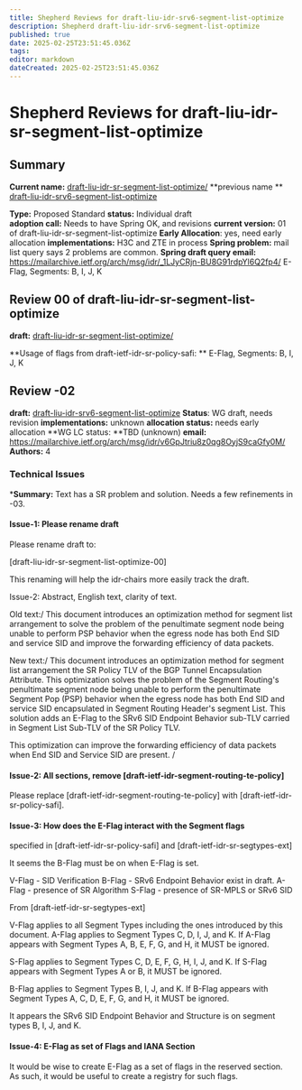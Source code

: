 ```yaml
---
title: Shepherd Reviews for draft-liu-idr-srv6-segment-list-optimize
description: Shepherd draft-liu-idr-srv6-segment-list-optimize
published: true
date: 2025-02-25T23:51:45.036Z
tags: 
editor: markdown
dateCreated: 2025-02-25T23:51:45.036Z
---
```


# Shepherd Reviews for draft-liu-idr-sr-segment-list-optimize

## Summary 
**Current name:** [draft-liu-idr-sr-segment-list-optimize/](https://datatracker.ietf.org/doc/draft-liu-idr-sr-segment-list-optimize/)
**previous name ** [draft-liu-idr-srv6-segment-list-optimize](https://datatracker.ietf.org/doc/html/draft-liu-idr-srv6-segment-list-optimize)

**Type:** Proposed Standard 
**status:** Individual draft   
**adoption call:** Needs to have Spring OK, and revisions 
**current version:** 01 of draft-liu-idr-sr-segment-list-optimize 
**Early Allocation**: yes, need early allocation 
**implementations:** H3C and ZTE in process 
**Spring problem:** mail list query says 2 problems are common. 
**Spring draft query email:** https://mailarchive.ietf.org/arch/msg/idr/_1LJyCRjn-BU8G91rdpYl6Q2fp4/
E-Flag, Segments: B, I, J, K 

## Review 00 of draft-liu-idr-sr-segment-list-optimize
**draft:** [draft-liu-idr-sr-segment-list-optimize/](https://datatracker.ietf.org/doc/draft-liu-idr-sr-segment-list-optimize/)

**Usage of flags from draft-ietf-idr-sr-policy-safi: ** E-Flag, Segments: B, I, J, K 


## Review -02 
**draft:**  [draft-liu-idr-srv6-segment-list-optimize](https://datatracker.ietf.org/doc/html/draft-liu-idr-srv6-segment-list-optimize)
**Status**: WG draft, needs revision 
**implementations:** unknown 
**allocation status:** needs early allocation 
**WG LC status: **TBD (unknown)
**email:** https://mailarchive.ietf.org/arch/msg/idr/v6GpJtriu8z0qg8OyjS9caGfy0M/
**Authors:** 4 

### Technical Issues

***Summary:** Text has a SR problem and solution. Needs a few refinements in -03. 

#### Issue-1: Please rename draft 

Please rename draft to:

[draft-liu-idr-sr-segment-list-optimize-00] 

This renaming will help the idr-chairs more easily track the draft. 

Issue-2:  Abstract, English text, clarity of text. 

Old text:/ 
   This document introduces an optimization method for segment list
   arrangement to solve the problem of the penultimate segment node
   being unable to perform PSP behavior when the egress node has both
   End SID and service SID and improve the forwarding efficiency of
   data packets.

New text:/ 
   This document introduces an optimization method for segment list
   arrangement the SR Policy TLV of the BGP Tunnel Encapsulation Attribute.
   This optimization solves the problem of the Segment Routing's 
   penultimate segment node being unable to perform the 
   penultimate Segment Pop (PSP) behavior when the egress node has both
   End SID and service SID encapsulated in Segment Routing Header's 
   segment List. This solution adds an E-Flag to the SRv6 SID 
   Endpoint Behavior sub-TLV carried in Segment List Sub-TLV of 
   the SR Policy TLV.  
   
   This optimization can improve the forwarding efficiency of data 
   packets when End SID and Service SID are present. /

   
 

#### Issue-2: All sections, remove [draft-ietf-idr-segment-routing-te-policy]
Please replace [draft-ietf-idr-segment-routing-te-policy]
with [draft-ietf-idr-sr-policy-safi].

  
#### Issue-3: How does the E-Flag interact with the Segment flags 
specified in [draft-ietf-idr-sr-policy-safi] and 
[draft-ietf-idr-sr-segtypes-ext]

It seems the B-Flag must be on when E-Flag is set. 

V-Flag - SID Verification
B-Flag - SRv6 Endpoint Behavior exist in draft. 
A-Flag - presence of SR Algorithm 
S-Flag - presence of SR-MPLS or SRv6 SID 


From [draft-ietf-idr-sr-segtypes-ext]

V-Flag applies to all Segment Types including the ones introduced by this document.
A-Flag applies to Segment Types C, D, I, J, and K. 
 If A-Flag appears with Segment Types A, B, E, F, G, and H, it MUST be ignored.

S-Flag applies to Segment Types C, D, E, F, G, H, I, J, and K. 
  If S-Flag appears with Segment Types A or B, it MUST be ignored.

B-Flag applies to Segment Types B, I, J, and K. 
  If B-Flag appears with Segment Types A, C, D, E, F, G, and H, it MUST be ignored.

It appears the SRv6 SID Endpoint Behavior and Structure is on segment types B, I, J, and K. 


#### Issue-4: E-Flag as set of Flags and IANA Section 

It would be wise to create E-Flag as a set of flags in the reserved section. 
As such, it would be useful to create a registry for such flags. 